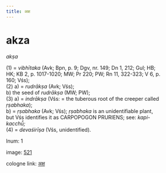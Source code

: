 ```yaml
---
title: अक्ष
---
```


# akza

<i>akṣa</i>  <div n="P" />(1) = <i>vibhītaka</i> (Avk; Bpn, p. 9; Dgv, nr. 149; Dn 1, 212; Gul; HB; <div n="lb" />HK; KB 2, p. 1017-1020; MW; Pr 220; PW; Rn 11, 322-323; V 6, p. <div n="lb" />160; Vśs); <div n="P" />(2) a) = <i>rudrākṣa</i> (Avk; Vśs); <div n="lb" />b) the seed of <i>rudrākṣa</i> (MW; PW); <div n="P" />(3) a) = <i>indrākṣa</i> (Vśs: = the tuberous root of the creeper called <div n="lb" /><i>ṛṣabhaka</i>); <div n="lb" />b) = <i>ṛṣabhaka</i> (Avk; Vśs); <i>ṛṣabhaka</i> is an unidentifiable plant, <div n="lb" />but Vśs identifies it as <bot>CARPOPOGON PRURIENS</bot>; see: <i>kapi-</i> <div n="lb" /><i>kacchū̆;</i> <div n="P" />(4) = <i>devaśirīṣa</i> (Vśs, unidentified).

lnum: 1

image: [521](https://www.sanskrit-lexicon.uni-koeln.de/scans/csl-apidev/servepdf.php?dict=snp&page=521)

cologne link: [अक्ष](https://sanskrit-lexicon.uni-koeln.de/scans/csl-apidev/getword.php?dict=snp&key=अक्ष)

